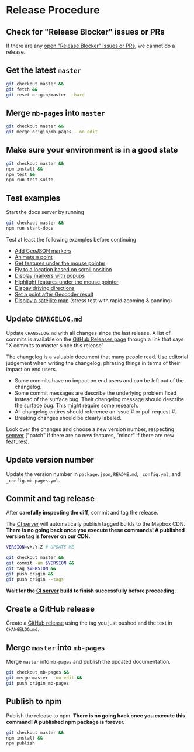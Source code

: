 # Release Procedure

## Check for "Release Blocker" issues or PRs

If there are any [open "Release Blocker" issues or PRs](https://github.com/mapbox/mapbox-gl-js/labels/release%20blocker), we cannot do a release.

## Get the latest `master`

```bash
git checkout master &&
git fetch &&
git reset origin/master --hard
```

## Merge `mb-pages` into `master`

```bash
git checkout master &&
git merge origin/mb-pages --no-edit
```

## Make sure your environment is in a good state

```bash
git checkout master &&
npm install &&
npm test &&
npm run test-suite
```

## Test examples

Start the docs server by running

```bash
git checkout master &&
npm run start-docs
```

Test at least the following examples before continuing

 - [Add GeoJSON markers](http://127.0.0.1:4000/mapbox-gl-js/example/geojson-markers/)
 - [Animate a point](http://127.0.0.1:4000/mapbox-gl-js/example/animate-point-along-line/)
 - [Get features under the mouse pointer](http://127.0.0.1:4000/mapbox-gl-js/example/queryrenderedfeatures/)
 - [Fly to a location based on scroll position](http://127.0.0.1:4000/mapbox-gl-js/example/scroll-fly-to/)
 - [Display markers with popups](http://127.0.0.1:4000/mapbox-gl-js/example/marker-popup/)
 - [Highlight features under the mouse pointer](http://127.0.0.1:4000/mapbox-gl-js/example/hover-styles/)
 - [Dispay driving directions](http://127.0.0.1:4000/mapbox-gl-js/example/mapbox-gl-directions/)
 - [Set a point after Geocoder result](http://127.0.0.1:4000/mapbox-gl-js/example/point-from-geocoder-result/)
 - [Display a satellite map](http://127.0.0.1:4000/mapbox-gl-js/example/satellite-map/) (stress test with rapid zooming & panning)


## Update `CHANGELOG.md`

Update `CHANGELOG.md` with all changes since the last release. A list of commits is available on the [GitHub Releases page](https://github.com/mapbox/mapbox-gl-js/releases) through a link that says "X commits to master since this release"

The changelog is a valuable document that many people read. Use editorial judgement when writing the changelog, phrasing things in terms of their impact on end users.

 - Some commits have no impact on end users and can be left out of the changelog.
 - Some commit messages are describe the underlying problem fixed instead of the surface bug. Their changelog message should describe the surface bug. This might require some research.
 - All changelog entires should reference an issue # or pull request #.
 - Breaking changes should be clearly labeled.

Look over the changes and choose a new version number, respecting [semver](http://semver.org/) ("patch" if there are no new features, "minor" if there are new features).

## Update version number

Update the version number in `package.json`, `README.md`, `_config.yml`, and `_config.mb-pages.yml`.

## Commit and tag release

After **carefully inspecting the diff**, commit and tag the release.

The [CI server](https://circleci.com/gh/mapbox/mapbox-gl-js) will automatically publish tagged builds to the Mapbox CDN. **There is no going back once you execute these commands! A published version tag is forever on our CDN.**

```bash
VERSION=vX.Y.Z # UPDATE ME

git checkout master &&
git commit -am $VERSION &&
git tag $VERSION &&
git push origin &&
git push origin --tags
```

**Wait for the [CI server](https://circleci.com/gh/mapbox/mapbox-gl-js) build to finish successfully before proceeding.**

## Create a GitHub release

Create a [GitHub release](https://github.com/mapbox/mapbox-gl-js/releases/new) using the tag you just pushed and the text in `CHANGELOG.md`.

## Merge `master` into `mb-pages`

Merge `master` into `mb-pages` and publish the updated documentation.

```bash
git checkout mb-pages &&
git merge master --no-edit &&
git push origin mb-pages
```

## Publish to npm

Publish the release to npm. **There is no going back once you execute this command! A published npm package is forever.**

```bash
git checkout master &&
npm install &&
npm publish
```


